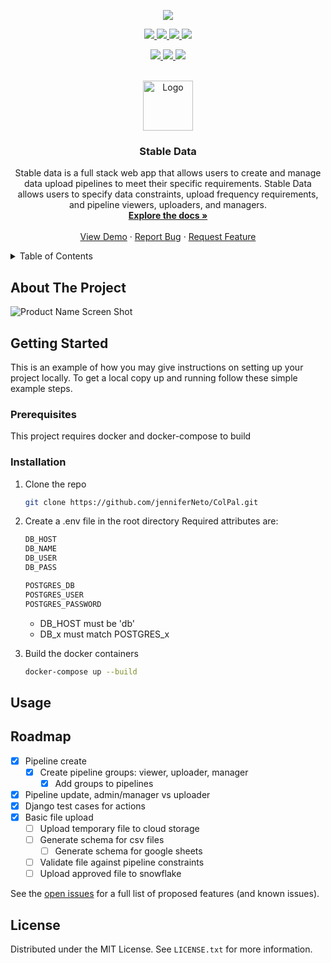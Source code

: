 <p align="center">
  <a href="https://github.com/jenniferNeto/ColPal/graphs/contributors" alt="Contributors">
    <img src="https://github.com/jenniferNeto/ColPal/actions/workflows/docker-compose-build.yml/badge.svg">
  </a>
</p>
<p align="center">
  <a href="https://github.com/jenniferNeto/ColPal/graphs/contributors" alt="Contributors">
    <img src="https://img.shields.io/github/contributors/jenniferNeto/ColPal.svg?style=for-the-badge">
  </a>
  <a href="https://github.com/jenniferNeto/ColPal/network/members" alt="Forks">
    <img src="https://img.shields.io/github/forks/jenniferNeto/ColPal.svg?style=for-the-badge">
  </a>
  <a href="https://github.com/jenniferNeto/ColPal/stargazers" alt="Stars">
    <img src="https://img.shields.io/github/stars/jenniferNeto/ColPal?style=for-the-badge">
  </a>
  <a href="https://github.com/jenniferNeto/ColPal/blob/main/LICENSE.txt" alt="License">
    <img src="https://img.shields.io/github/license/jenniferNeto/ColPal.svg?style=for-the-badge">
  </a>
</p>

<p align="center">
  <a href="">
    <img src="https://img.shields.io/badge/Django-20232A?style=for-the-badge&logo=react&logoColor=61DAFB">
  </a>
  <a href="">
    <img src="https://img.shields.io/badge/React-20232A?style=for-the-badge&logo=react&logoColor=61DAFB">
  </a>
  <a href="">
    <img src="https://img.shields.io/badge/Postgres-20232A?style=for-the-badge&logo=react&logoColor=61DAFB">
  </a>
</p>

<br />
<div align="center">
  <a href="https://github.com/jenniferNeto/ColPal">
    <img src="https://i.imgur.com/kVx53I2.png" alt="Logo" width="80" height="80">
  </a>

<h3 align="center">Stable Data</h3>

  <p align="center">
    Stable data is a full stack web app that allows users to create and manage data upload pipelines to meet their specific requirements. Stable Data allows users to specify data constraints, upload frequency requirements, and pipeline viewers, uploaders, and managers.
    <br />
    <a href="https://github.com/jenniferNeto/ColPal"><strong>Explore the docs »</strong></a>
    <br />
    <br />
    <a href="https://github.com/jenniferNeto/ColPal/tree/development">View Demo</a>
    ·
    <a href="https://github.com/jenniferNeto/ColPal/issues">Report Bug</a>
    ·
    <a href="https://github.com/jenniferNeto/ColPal/issues">Request Feature</a>
  </p>
</div>

<!-- TABLE OF CONTENTS -->
<details>
  <summary>Table of Contents</summary>
  <ol>
    <li>
      <a href="#about-the-project">About The Project</a>
      <ul>
        <li><a href="#built-with">Built With</a></li>
      </ul>
    </li>
    <li>
      <a href="#getting-started">Getting Started</a>
      <ul>
        <li><a href="#prerequisites">Prerequisites</a></li>
        <li><a href="#installation">Installation</a></li>
      </ul>
    </li>
    <li><a href="#usage">Usage</a></li>
    <li><a href="#roadmap">Roadmap</a></li>
    <li><a href="#contributing">Contributing</a></li>
    <li><a href="#license">License</a></li>
    <li><a href="#contact">Contact</a></li>
    <li><a href="#acknowledgments">Acknowledgments</a></li>
  </ol>
</details>

<!-- ABOUT THE PROJECT -->
## About The Project

![Product Name Screen Shot](https://i.imgur.com/IoVCmEJ.png)

<!-- GETTING STARTED -->
## Getting Started

This is an example of how you may give instructions on setting up your project locally.
To get a local copy up and running follow these simple example steps.

### Prerequisites

This project requires docker and docker-compose to build

### Installation

1. Clone the repo
   ```sh
   git clone https://github.com/jenniferNeto/ColPal.git
   ```
2. Create a .env file in the root directory
   Required attributes are:
   ```sh
   DB_HOST
   DB_NAME
   DB_USER
   DB_PASS
   
   POSTGRES_DB
   POSTGRES_USER
   POSTGRES_PASSWORD
   ```
   * DB_HOST must be 'db'
   * DB_x must match POSTGRES_x
   
3. Build the docker containers
   ```sh
   docker-compose up --build
   ```

<!-- USAGE EXAMPLES -->
## Usage

<!-- ROADMAP -->
## Roadmap

- [x] Pipeline create
  - [x] Create pipeline groups: viewer, uploader, manager
    - [x] Add groups to pipelines
- [x] Pipeline update, admin/manager vs uploader
- [x] Django test cases for actions
- [x] Basic file upload
  - [ ] Upload temporary file to cloud storage
  - [ ] Generate schema for csv files
    - [ ] Generate schema for google sheets
  - [ ] Validate file against pipeline constraints
  - [ ] Upload approved file to snowflake

See the [open issues](https://github.com/github_username/repo_name/issues) for a full list of proposed features (and known issues).

<!-- LICENSE -->
## License

Distributed under the MIT License. See `LICENSE.txt` for more information.
